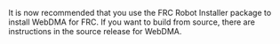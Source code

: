 It is now recommended that you use the FRC Robot Installer package to install WebDMA for FRC. If you want to build from source, there are instructions in the source release for WebDMA.